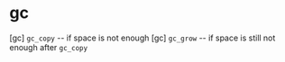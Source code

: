 # gc

[gc] `gc_copy` -- if space is not enough
[gc] `gc_grow` -- if space is still not enough after `gc_copy`
